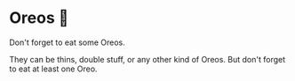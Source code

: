 # Oreos 🍪

Don't forget to eat some Oreos.

They can be thins, double stuff, or any other kind of Oreos. But don't forget to eat at least one Oreo.

<!--  -->